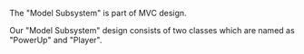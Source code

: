 The "Model Subsystem" is part of MVC design.

Our "Model Subsystem" design consists of two classes which are named as "PowerUp" and "Player".
